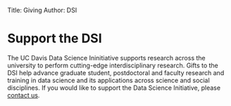 Title: Giving
Author: DSI

# Support the DSI

The UC Davis Data Science Ininitiative supports research across the university
to perform cutting-edge interdisciplinary research. Gifts to the DSI help advance graduate student, postdoctoral and faculty research and
training in data science and its applications across science and social
disciplines. If you would like to support the Data Science Initiative, please
[contact us](mailto:datascience@ucdavis.edu).
